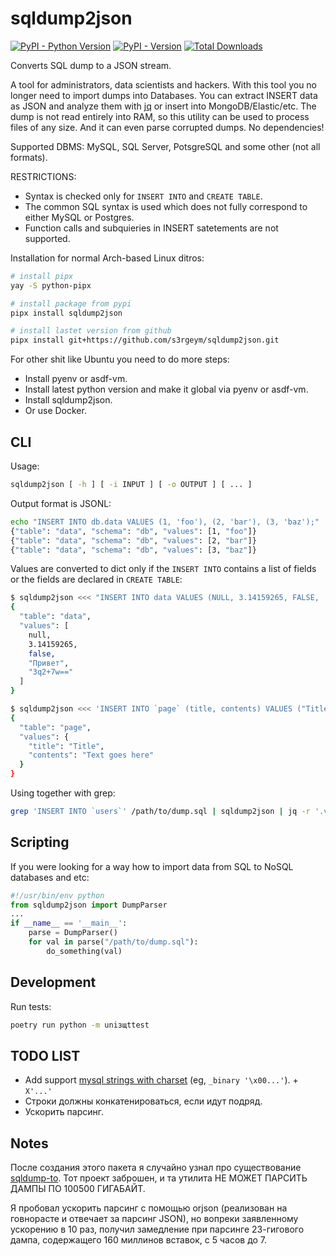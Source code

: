 # sqldump2json

[![PyPI - Python Version](https://img.shields.io/pypi/pyversions/sqldump2json)]() [![PyPI - Version](https://img.shields.io/pypi/v/sqldump2json)]() [![Total Downloads](https://static.pepy.tech/badge/sqldump2json)]()

Converts SQL dump to a JSON stream.

A tool for administrators, data scientists and hackers. With this tool you no longer need to import dumps into Databases. You can extract INSERT data as JSON and analyze them with [jq](https://github.com/jqlang/jq) or insert into MongoDB/Elastic/etc. The dump is not read entirely into RAM, so this utility can be used to process files of any size. And it can even parse corrupted dumps. No dependencies!

Supported DBMS: MySQL, SQL Server, PotsgreSQL and some other (not all formats).

RESTRICTIONS:

- Syntax is checked only for `INSERT INTO` and `CREATE TABLE`.
- The common SQL syntax is used which does not fully correspond to either MySQL or Postgres.
- Function calls and subquieries in INSERT satetements are not supported.

Installation for normal Arch-based Linux ditros:

```bash
# install pipx
yay -S python-pipx

# install package from pypi
pipx install sqldump2json

# install lastet version from github
pipx install git+https://github.com/s3rgeym/sqldump2json.git
```

For other shit like Ubuntu you need to do more steps:

- Install pyenv or asdf-vm.
- Install latest python version and make it global via pyenv or asdf-vm.
- Install sqldump2json.
- Or use Docker.

## CLI

Usage:

```bash
sqldump2json [ -h ] [ -i INPUT ] [ -o OUTPUT ] [ ... ]
```

Output format is JSONL:

```bash
echo "INSERT INTO db.data VALUES (1, 'foo'), (2, 'bar'), (3, 'baz');" | sqldump2json
{"table": "data", "schema": "db", "values": [1, "foo"]}
{"table": "data", "schema": "db", "values": [2, "bar"]}
{"table": "data", "schema": "db", "values": [3, "baz"]}
```

Values are converted to dict only if the `INSERT INTO` contains a list of fields or the fields are declared in `CREATE TABLE`:

```bash
$ sqldump2json <<< "INSERT INTO data VALUES (NULL, 3.14159265, FALSE, 'Привет', 0xDEADBEEF);" | jq
{
  "table": "data",
  "values": [
    null,
    3.14159265,
    false,
    "Привет",
    "3q2+7w=="
  ]
}

$ sqldump2json <<< 'INSERT INTO `page` (title, contents) VALUES ("Title", "Text goes here");' | jq
{
  "table": "page",
  "values": {
    "title": "Title",
    "contents": "Text goes here"
  }
}
```

Using together with grep:

```bash
grep 'INSERT INTO `users`' /path/to/dump.sql | sqldump2json | jq -r '.values | [.username, .email, .password] | @tsv' > output.csv
```

## Scripting

If you were looking for a way how to import data from SQL to NoSQL databases and etc:

```python
#!/usr/bin/env python
from sqldump2json import DumpParser
...
if __name__ == '__main__':
    parse = DumpParser()
    for val in parse("/path/to/dump.sql"):
        do_something(val)
```

## Development

Run tests:

```bash
poetry run python -m uniзщttest
```

## TODO LIST

- Add support [mysql strings with charset](https://dev.mysql.com/doc/refman/8.0/en/charset-introducer.html) (eg, `_binary '\x00...'`). + `X'...'`
- Строки должны конкатенироваться, если идут подряд.
- Ускорить парсинг.

## Notes

После создания этого пакета я случайно узнал про существование [sqldump-to](https://github.com/arjunmehta/sqldump-to). Тот проект заброшен, и та утилита НЕ МОЖЕТ ПАРСИТЬ ДАМПЫ ПО 100500 ГИГАБАЙТ.

Я пробовал ускорить парсинг с помощью orjson (реализован на говнорасте и отвечает за парсинг JSON), но вопреки заявленному ускорению в 10 раз, получил замедление при парсинге 23-гигового дампа, содержащего 160 миллинов вставок, с 5 часов до 7.
